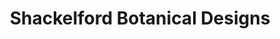 ---
title: "Shackelford Botanical Designs"
url: /kansas-city/shackelford-botanical-designs/
shop: florist
---